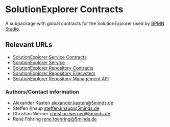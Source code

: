 # SolutionExplorer Contracts

A subpackage with global contracts for the SolutionExplorer used by [BPMN Studio](https://github.com/process-engine/bpmn-studio).

## Relevant URLs 

- [SolutionExplorer Service Contracts](https://github.com/process-engine/solutionexplorer.service.contracts)
- [SolutionExplorer Service](https://github.com/process-engine/solutionexplorer.service)
- [SolutionExplorer Repository Contracts](https://github.com/process-engine/solutionexplorer.repository.contracts)
- [SolutionExplorer Repository Filesystem](https://github.com/process-engine/solutionexplorer.repository.filesystem)
- [SolutionExplorer Repository Management API](https://github.com/process-engine/solutionexplorer.repository.management_api)

### Authors/Contact information

- Alexander Kasten <alexander.kasten@5minds.de>
- Steffen Knaup <steffen.knaup@5minds.de>
- Christian Werner <christian.werner@5minds.de>
- René Föhring <rene.foehring@5minds.de>
